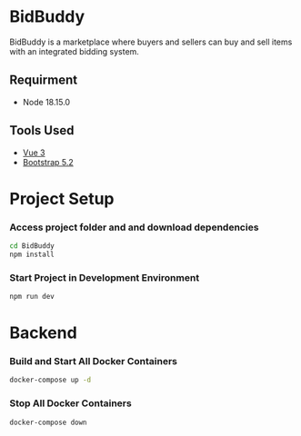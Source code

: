 # BidBuddy

BidBuddy is a marketplace where buyers and sellers can buy and sell items with an integrated bidding system.

## Requirment

- Node 18.15.0

## Tools Used

- [Vue 3](https://vuejs.org/guide/introduction.html)
- [Bootstrap 5.2](https://getbootstrap.com/docs/5.2/getting-started/introduction/)

# Project Setup

### Access project folder and and download dependencies

```sh
cd BidBuddy
npm install
```

### Start Project in Development Environment

```sh
npm run dev
```

# Backend

### Build and Start All Docker Containers

```sh
docker-compose up -d
```

### Stop All Docker Containers

```sh
docker-compose down
```
